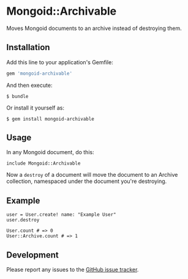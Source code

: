 # Mongoid::Archivable

Moves Mongoid documents to an archive instead of destroying them.

## Installation

Add this line to your application's Gemfile:

```ruby
gem 'mongoid-archivable'
```

And then execute:

    $ bundle

Or install it yourself as:

    $ gem install mongoid-archivable

## Usage

In any Mongoid document, do this:

```
include Mongoid::Archivable
```

Now a `destroy` of a document will move the document to an Archive collection, namespaced under the document you're destroying.

## Example

```
user = User.create! name: "Example User"
user.destroy

User.count # => 0
User::Archive.count # => 1
```

## Development

Please report any issues to the [GitHub issue tracker](https://github.com/Sign2Pay/mongoid-archivable/issues).
